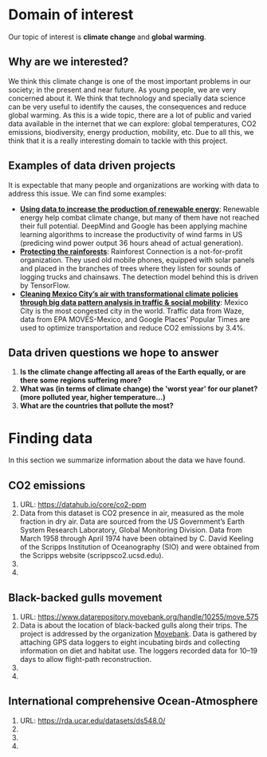 # Domain of interest
Our topic of interest is **climate change** and **global warming**.

## Why are we interested?
We think this climate change is one of the most important problems in our society; in the present and near future. As young people, we are very concerned about it. 
We think that technology and specially data science can be very useful to identify the causes, the consequences and reduce global warming. As this is a wide topic, there are a lot of public and varied data available in the internet that we can explore: global temperatures, CO2 emissions, biodiversity, energy production, mobility, etc. 
Due to all this, we think that it is a really interesting domain to tackle with this project.

## Examples of data driven projects
It is expectable that many people and organizations are working with data to address this issue. We can find some examples:
- [__Using data to increase the production of renewable energy__](https://deepmind.com/blog/article/machine-learning-can-boost-value-wind-energy): Renewable energy help combat climate change, but many of them have not reached their full potential. DeepMind and Google has been applying machine learning algorithms to increase the productivity of wind farms in US (predicing wind power output 36 hours ahead of actual generation).
- [__Protecting the rainforests__](https://rfcx.org/): Rainforest Connection is a not-for-profit organization. They used old mobile phones, equipped with solar panels and placed in the branches of trees where they listen for sounds of logging trucks and chainsaws. The detection model behind this is driven by TensorFlow.
- [__Cleaning Mexico City’s air with transformational climate policies through big data pattern analysis in traffic & social mobility__](http://www.dataforclimateaction.org/meet-the-winners/): Mexico City is the most congested city in the world. Traffic data from Waze, data from EPA MOVES-Mexico, and Google Places’ Popular Times are used to optimize transportation and reduce CO2 emissions by 3.4%.

## Data driven questions we hope to answer
1. __Is the climate change affecting all areas of the Earth equally, or are there some regions suffering more?__
2. __What was (in terms of climate change) the 'worst year' for our planet? (more polluted year, higher temperature...)__
3. __What are the countries that pollute the most?__

# Finding data
In this section we summarize information about the data we have found.

## CO2 emissions
1. URL: https://datahub.io/core/co2-ppm
2. Data from this dataset is CO2 presence in air, measured as the mole fraction in dry air. Data are sourced from the US Government’s Earth System Research Laboratory, Global Monitoring Division. Data from March 1958 through April 1974 have been obtained by C. David Keeling of the Scripps Institution of Oceanography (SIO) and were obtained from the Scripps website (scrippsco2.ucsd.edu).
3. 
4.

## Black-backed gulls movement
1. URL: https://www.datarepository.movebank.org/handle/10255/move.575
2. Data is about the location of black-backed gulls along their trips. The project is addressed by the organization [Movebank](https://www.movebank.org/). Data is gathered by attaching GPS data loggers to eight incubating birds and collecting information on diet and habitat use. The loggers recorded data for 10–19 days to allow flight-path reconstruction.
3. 
4.

## International comprehensive Ocean-Atmosphere
1. URL: https://rda.ucar.edu/datasets/ds548.0/
2.
3. 
4. 